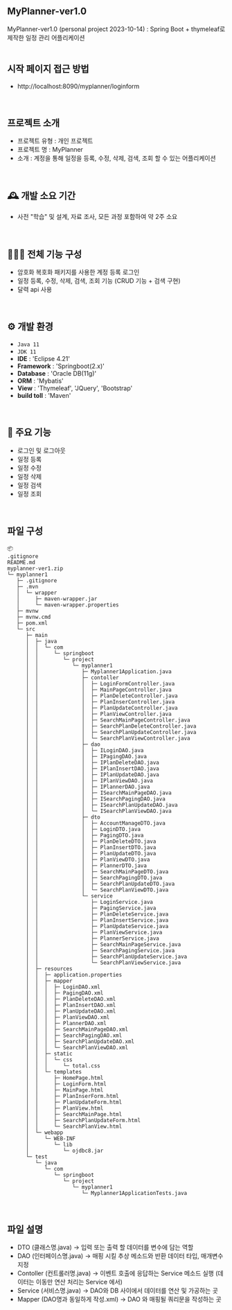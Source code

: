 ## MyPlanner-ver1.0
MyPlanner-ver1.0 (personal project 2023-10-14)
: Spring Boot + thymeleaf로 제작한 일정 관리 어플리케이션
<br>
<br>

## 시작 페이지 접근 방법
- http://localhost:8090/myplanner/loginform
<br>

## 프로젝트 소개
- 프로젝트 유형 : 개인 프로젝트
- 프로젝트 명 : MyPlanner
- 소개 : 계정을 통해 일정을 등록, 수정, 삭제, 검색, 조회 할 수 있는 어플리케이션
<br>

## 🕰️ 개발 소요 기간
- 사전 "학습" 및 설계, 자료 조사, 모든 과정 포함하여 약 2주 소요
 <br>
 
## 🧑‍🤝‍🧑 전체 기능 구성
- 암호화 복호화 패키지를 사용한 계정 등록 로그인
- 일정 등록, 수정, 삭제, 검색, 조회 기능 (CRUD 기능 + 검색 구현)
- 달력 api 사용 
<br>

## ⚙️ 개발 환경
- `Java 11`
- `JDK 11`
- **IDE** : 'Eclipse 4.21'
- **Framework** : 'Springboot(2.x)'
- **Database** : 'Oracle DB(11g)'
- **ORM** : 'Mybatis'
- **View** : 'Thymeleaf', 'JQuery', 'Bootstrap'
- **build toll** : 'Maven'
<br>

## 📌 주요 기능
- 로그인 및 로그아웃
- 일정 등록
- 일정 수정
- 일정 삭제
- 일정 검색
- 일정 조회
<br>

## 파일 구성
```
📦 
.gitignore
README.md
myplanner-ver1.zip
└─ myplanner1
   ├─ .gitignore
   ├─ .mvn
   │  └─ wrapper
   │     ├─ maven-wrapper.jar
   │     └─ maven-wrapper.properties
   ├─ mvnw
   ├─ mvnw.cmd
   ├─ pom.xml
   └─ src
      ├─ main
      │  ├─ java
      │  │  └─ com
      │  │     └─ springboot
      │  │        └─ project
      │  │           └─ myplanner1
      │  │              ├─ Myplanner1Application.java
      │  │              ├─ contoller
      │  │              │  ├─ LoginFormController.java
      │  │              │  ├─ MainPageController.java
      │  │              │  ├─ PlanDeleteController.java
      │  │              │  ├─ PlanInserController.java
      │  │              │  ├─ PlanUpdateController.java
      │  │              │  ├─ PlanViewController.java
      │  │              │  ├─ SearchMainPageController.java
      │  │              │  ├─ SearchPlanDeleteController.java
      │  │              │  ├─ SearchPlanUpdateController.java
      │  │              │  └─ SearchPlanViewController.java
      │  │              ├─ dao
      │  │              │  ├─ ILoginDAO.java
      │  │              │  ├─ IPagingDAO.java
      │  │              │  ├─ IPlanDeleteDAO.java
      │  │              │  ├─ IPlanInsertDAO.java
      │  │              │  ├─ IPlanUpdateDAO.java
      │  │              │  ├─ IPlanViewDAO.java
      │  │              │  ├─ IPlannerDAO.java
      │  │              │  ├─ ISearchMainPageDAO.java
      │  │              │  ├─ ISearchPagingDAO.java
      │  │              │  ├─ ISearchPlanUpdateDAO.java
      │  │              │  └─ ISearchPlanViewDAO.java
      │  │              ├─ dto
      │  │              │  ├─ AccountManageDTO.java
      │  │              │  ├─ LoginDTO.java
      │  │              │  ├─ PagingDTO.java
      │  │              │  ├─ PlanDeleteDTO.java
      │  │              │  ├─ PlanInsertDTO.java
      │  │              │  ├─ PlanUpdateDTO.java
      │  │              │  ├─ PlanViewDTO.java
      │  │              │  ├─ PlannerDTO.java
      │  │              │  ├─ SearchMainPageDTO.java
      │  │              │  ├─ SearchPagingDTO.java
      │  │              │  ├─ SearchPlanUpdateDTO.java
      │  │              │  └─ SearchPlanViewDTO.java
      │  │              └─ service
      │  │                 ├─ LoginService.java
      │  │                 ├─ PagingService.java
      │  │                 ├─ PlanDeleteService.java
      │  │                 ├─ PlanInsertService.java
      │  │                 ├─ PlanUpdateService.java
      │  │                 ├─ PlanViewService.java
      │  │                 ├─ PlannerService.java
      │  │                 ├─ SearchMainPageService.java
      │  │                 ├─ SearchPagingService.java
      │  │                 ├─ SearchPlanUpdateService.java
      │  │                 └─ SearchPlanViewService.java
      │  ├─ resources
      │  │  ├─ application.properties
      │  │  ├─ mapper
      │  │  │  ├─ LoginDAO.xml
      │  │  │  ├─ PagingDAO.xml
      │  │  │  ├─ PlanDeleteDAO.xml
      │  │  │  ├─ PlanInsertDAO.xml
      │  │  │  ├─ PlanUpdateDAO.xml
      │  │  │  ├─ PlanViewDAO.xml
      │  │  │  ├─ PlannerDAO.xml
      │  │  │  ├─ SearchMainPageDAO.xml
      │  │  │  ├─ SearchPagingDAO.xml
      │  │  │  ├─ SearchPlanUpdateDAO.xml
      │  │  │  └─ SearchPlanViewDAO.xml
      │  │  ├─ static
      │  │  │  └─ css
      │  │  │     └─ total.css
      │  │  └─ templates
      │  │     ├─ HomePage.html
      │  │     ├─ LoginForm.html
      │  │     ├─ MainPage.html
      │  │     ├─ PlanInserForm.html
      │  │     ├─ PlanUpdateForm.html
      │  │     ├─ PlanView.html
      │  │     ├─ SearchMainPage.html
      │  │     ├─ SearchPlanUpdateForm.html
      │  │     └─ SearchPlanView.html
      │  └─ webapp
      │     └─ WEB-INF
      │        └─ lib
      │           └─ ojdbc8.jar
      └─ test
         └─ java
            └─ com
               └─ springboot
                  └─ project
                     └─ myplanner1
                        └─ Myplanner1ApplicationTests.java
```
<br>

## 파일 설명
- DTO (클래스명.java) -> 입력 또는 출력 할 데이터를 변수에 담는 역할
- DAO (인터페이스명.java) -> 매핑 시킬 추상 메소드와 반환 데이터 타입, 매개변수 지정
- Contoller (컨트롤러명.java) -> 이벤트 호출에 응답하는 Service 메소드 실행 (데이터는 이동만 연산 처리는 Service 에서)
- Service (서비스명.java) -> DAO와 DB 사이에서 데이터를 연산 및 가공하는 곳
- Mapper (DAO명과 동일하게 작성.xml) -> DAO 와 매핑될 쿼리문을 작성하는 곳


